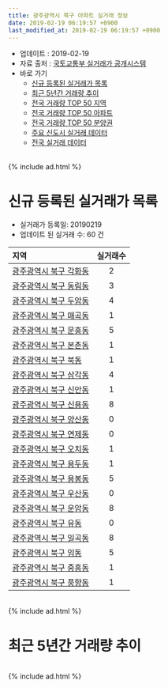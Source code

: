 ```yaml
---
title: 광주광역시 북구 아파트 실거래 정보
date: 2019-02-19 06:19:57 +0900
last_modified_at: 2019-02-19 06:19:57 +0900
---
```


* 업데이트 : 2019-02-19
* 자료 출처 : [국토교통부 실거래가 공개시스템](http://rt.molit.go.kr)
* 바로 가기
    * [신규 등록된 실거래가 목록](#신규-등록된-실거래가-목록)
    * [최근 5년간 거래량 추이](#최근-5년간-거래량-추이)
    * [전국 거래량 TOP 50 지역](https://ayogom.github.io/apt-trade-info/최근-3개월-전국에서-가장-거래가-많이-발생한-지역)
    * [전국 거래량 TOP 50 아파트](https://ayogom.github.io/apt-trade-info/최근-3개월-전국에서-가장-거래가-많이-발생한-아파트)
    * [전국 거래량 TOP 50 분양권](https://ayogom.github.io/apt-trade-info/최근-3개월-전국에서-가장-거래가-많이-발생한-분양권)
    * [주요 신도시 실거래 데이터](https://ayogom.github.io/apt-trade-info/주요-신도시)
    * [전국 실거래 데이터](https://ayogom.github.io/apt-trade-info/전국)

<br>
{% include ad.html %}
<br>

# 신규 등록된 실거래가 목록
* 실거래가 등록일: 20190219
* 업데이트 된 실거래 수: 60 건


|지역|실거래수|
|:---|:---:|
|[광주광역시 북구 각화동](https://ayogom.github.io/apt-trade-info/광주광역시-북구-각화동)|2|
|[광주광역시 북구 동림동](https://ayogom.github.io/apt-trade-info/광주광역시-북구-동림동)|3|
|[광주광역시 북구 두암동](https://ayogom.github.io/apt-trade-info/광주광역시-북구-두암동)|4|
|[광주광역시 북구 매곡동](https://ayogom.github.io/apt-trade-info/광주광역시-북구-매곡동)|1|
|[광주광역시 북구 문흥동](https://ayogom.github.io/apt-trade-info/광주광역시-북구-문흥동)|5|
|[광주광역시 북구 본촌동](https://ayogom.github.io/apt-trade-info/광주광역시-북구-본촌동)|1|
|[광주광역시 북구 북동](https://ayogom.github.io/apt-trade-info/광주광역시-북구-북동)|1|
|[광주광역시 북구 삼각동](https://ayogom.github.io/apt-trade-info/광주광역시-북구-삼각동)|4|
|[광주광역시 북구 신안동](https://ayogom.github.io/apt-trade-info/광주광역시-북구-신안동)|1|
|[광주광역시 북구 신용동](https://ayogom.github.io/apt-trade-info/광주광역시-북구-신용동)|8|
|[광주광역시 북구 양산동](https://ayogom.github.io/apt-trade-info/광주광역시-북구-양산동)|0|
|[광주광역시 북구 연제동](https://ayogom.github.io/apt-trade-info/광주광역시-북구-연제동)|0|
|[광주광역시 북구 오치동](https://ayogom.github.io/apt-trade-info/광주광역시-북구-오치동)|1|
|[광주광역시 북구 용두동](https://ayogom.github.io/apt-trade-info/광주광역시-북구-용두동)|1|
|[광주광역시 북구 용봉동](https://ayogom.github.io/apt-trade-info/광주광역시-북구-용봉동)|5|
|[광주광역시 북구 우산동](https://ayogom.github.io/apt-trade-info/광주광역시-북구-우산동)|0|
|[광주광역시 북구 운암동](https://ayogom.github.io/apt-trade-info/광주광역시-북구-운암동)|8|
|[광주광역시 북구 유동](https://ayogom.github.io/apt-trade-info/광주광역시-북구-유동)|0|
|[광주광역시 북구 일곡동](https://ayogom.github.io/apt-trade-info/광주광역시-북구-일곡동)|8|
|[광주광역시 북구 임동](https://ayogom.github.io/apt-trade-info/광주광역시-북구-임동)|5|
|[광주광역시 북구 중흥동](https://ayogom.github.io/apt-trade-info/광주광역시-북구-중흥동)|1|
|[광주광역시 북구 풍향동](https://ayogom.github.io/apt-trade-info/광주광역시-북구-풍향동)|1|


<br>
{% include ad.html %}
<br>

# 최근 5년간 거래량 추이


<div style="width:100%;">
    <canvas id="deal_progress" height="200"></canvas>
</div>

<script>
new Chart(document.getElementById("deal_progress"), {
    type: 'line',
    data: {
        labels: ['201402','201403','201404','201405','201406','201407','201408','201409','201410','201411','201412','201501','201502','201503','201504','201505','201506','201507','201508','201509','201510','201511','201512','201601','201602','201603','201604','201605','201606','201607','201608','201609','201610','201611','201612','201701','201702','201703','201704','201705','201706','201707','201708','201709','201710','201711','201712','201801','201802','201803','201804','201805','201806','201807','201808','201809','201810','201811','201812','201901','201902'],
        datasets: [{
            label: '매매',
            pointRadius: 1,
            data: [650, 687, 610, 548, 674, 841, 762, 727, 721, 601, 584, 762, 596, 878, 719, 558, 563, 526, 490, 525, 566, 468, 380, 357, 404, 460, 455, 418, 455, 517, 535, 532, 606, 531, 446, 430, 573, 553, 497, 509, 570, 466, 516, 597, 549, 599, 538, 1020, 779, 1020, 715, 747, 699, 764, 864, 862, 964, 624, 482, 475, 75],
            borderColor: "rgba(255, 201, 14, 1)",
            backgroundColor: "rgba(255, 201, 14, 0.5)",
            fill: false,
            lineTension: 0
        },{
            label: '전월세',
            pointRadius: 1,
            data: [466, 449, 373, 397, 416, 420, 470, 374, 365, 323, 298, 372, 349, 449, 391, 322, 338, 311, 313, 303, 310, 278, 280, 317, 344, 332, 316, 326, 374, 344, 333, 288, 280, 257, 315, 297, 399, 406, 360, 323, 377, 398, 426, 431, 359, 404, 421, 494, 428, 490, 377, 394, 446, 476, 407, 382, 389, 309, 339, 319, 103],
            borderColor: "rgba(0, 141, 185, 1)",
            backgroundColor: "rgba(0, 141, 185, 0.5)",
            fill: false,
            lineTension: 0
        }
        ]
    },
    options: {
        responsive: true,
        title: {
            display: false
        },
        tooltips: {
            mode: 'index',
            intersect: false
        },
        hover: {
            mode: 'nearest',
            intersect: true
        },
        scales: {
            xAxes: [{
                display: true,
                scaleLabel: {
                    display: true,
                    labelString: '년/월'
                }
            }],
            yAxes: [{
                display: true,
                ticks: {
                    suggestedMin: 0,
                },
                scaleLabel: {
                    display: true,
                    labelString: '실거래 수'
                }
            }]
        }
    }
});

</script>


<br>
{% include ad.html %}
<br>

